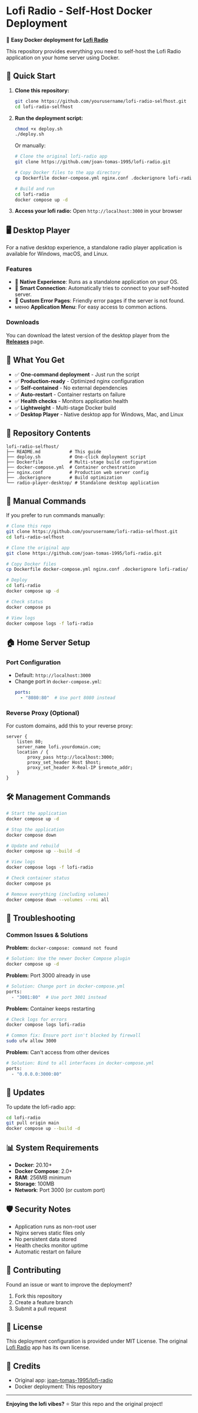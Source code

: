 # Lofi Radio - Self-Host Docker Deployment

🎵 **Easy Docker deployment for [Lofi Radio](https://github.com/joan-tomas-1995/lofi-radio)**

This repository provides everything you need to self-host the Lofi Radio application on your home server using Docker.

## 🚀 Quick Start

1. **Clone this repository:**
   ```bash
   git clone https://github.com/yourusername/lofi-radio-selfhost.git
   cd lofi-radio-selfhost
   ```

2. **Run the deployment script:**
   ```bash
   chmod +x deploy.sh
   ./deploy.sh
   ```

   Or manually:
   ```bash
   # Clone the original lofi-radio app
   git clone https://github.com/joan-tomas-1995/lofi-radio.git
   
   # Copy Docker files to the app directory
   cp Dockerfile docker-compose.yml nginx.conf .dockerignore lofi-radio/
   
   # Build and run
   cd lofi-radio
   docker compose up -d
   ```

3. **Access your lofi radio:**
   Open `http://localhost:3000` in your browser

## 🖥️ Desktop Player

For a native desktop experience, a standalone radio player application is available for Windows, macOS, and Linux.

### Features
- 🎵 **Native Experience**: Runs as a standalone application on your OS.
- 🔄 **Smart Connection**: Automatically tries to connect to your self-hosted server.
- 🎨 **Custom Error Pages**: Friendly error pages if the server is not found.
-  меню **Application Menu**: For easy access to common actions.

### Downloads
You can download the latest version of the desktop player from the **[Releases](https://github.com/yourusername/lofi-radio-selfhost/releases)** page.


## 🎯 What You Get

- ✅ **One-command deployment** - Just run the script
- ✅ **Production-ready** - Optimized nginx configuration
- ✅ **Self-contained** - No external dependencies
- ✅ **Auto-restart** - Container restarts on failure
- ✅ **Health checks** - Monitors application health
- ✅ **Lightweight** - Multi-stage Docker build
- ✅ **Desktop Player** - Native desktop app for Windows, Mac, and Linux

## 📁 Repository Contents

```
lofi-radio-selfhost/
├── README.md           # This guide
├── deploy.sh           # One-click deployment script
├── Dockerfile          # Multi-stage build configuration
├── docker-compose.yml  # Container orchestration
├── nginx.conf          # Production web server config
├── .dockerignore       # Build optimization
└── radio-player-desktop/ # Standalone desktop application
```

## 🔧 Manual Commands

If you prefer to run commands manually:

```bash
# Clone this repo
git clone https://github.com/yourusername/lofi-radio-selfhost.git
cd lofi-radio-selfhost

# Clone the original app
git clone https://github.com/joan-tomas-1995/lofi-radio.git

# Copy Docker files
cp Dockerfile docker-compose.yml nginx.conf .dockerignore lofi-radio/

# Deploy
cd lofi-radio
docker compose up -d

# Check status
docker compose ps

# View logs
docker compose logs -f lofi-radio
```

## 🏠 Home Server Setup

### Port Configuration
- Default: `http://localhost:3000`
- Change port in `docker-compose.yml`:
  ```yaml
  ports:
    - "8080:80"  # Use port 8080 instead
  ```

### Reverse Proxy (Optional)
For custom domains, add this to your reverse proxy:
```nginx
server {
    listen 80;
    server_name lofi.yourdomain.com;
    location / {
        proxy_pass http://localhost:3000;
        proxy_set_header Host $host;
        proxy_set_header X-Real-IP $remote_addr;
    }
}
```

## 🛠️ Management Commands

```bash
# Start the application
docker compose up -d

# Stop the application
docker compose down

# Update and rebuild
docker compose up --build -d

# View logs
docker compose logs -f lofi-radio

# Check container status
docker compose ps

# Remove everything (including volumes)
docker compose down --volumes --rmi all
```

## 🚨 Troubleshooting

### Common Issues & Solutions

**Problem:** `docker-compose: command not found`
```bash
# Solution: Use the newer Docker Compose plugin
docker compose up -d
```

**Problem:** Port 3000 already in use
```bash
# Solution: Change port in docker-compose.yml
ports:
  - "3001:80"  # Use port 3001 instead
```

**Problem:** Container keeps restarting
```bash
# Check logs for errors
docker compose logs lofi-radio

# Common fix: Ensure port isn't blocked by firewall
sudo ufw allow 3000
```

**Problem:** Can't access from other devices
```bash
# Solution: Bind to all interfaces in docker-compose.yml
ports:
  - "0.0.0.0:3000:80"
```

## 🔄 Updates

To update the lofi-radio app:

```bash
cd lofi-radio
git pull origin main
docker compose up --build -d
```

## 📊 System Requirements

- **Docker**: 20.10+
- **Docker Compose**: 2.0+
- **RAM**: 256MB minimum
- **Storage**: 100MB
- **Network**: Port 3000 (or custom port)

## 🛡️ Security Notes

- Application runs as non-root user
- Nginx serves static files only
- No persistent data stored
- Health checks monitor uptime
- Automatic restart on failure

## 🤝 Contributing

Found an issue or want to improve the deployment?

1. Fork this repository
2. Create a feature branch
3. Submit a pull request

## 📄 License

This deployment configuration is provided under MIT License. 
The original [Lofi Radio](https://github.com/joan-tomas-1995/lofi-radio) app has its own license.

## 🙏 Credits

- Original app: [joan-tomas-1995/lofi-radio](https://github.com/joan-tomas-1995/lofi-radio)
- Docker deployment: This repository

---

**Enjoying the lofi vibes?** ⭐ Star this repo and the original project!
